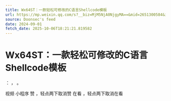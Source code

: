 ```yaml
---
title: Wx64ST：一款轻松可修改的C语言Shellcode模板
url: https://mp.weixin.qq.com/s?__biz=MjM5NjA0NjgyMA==&mid=2651300584&idx=4&sn=99805f22c1d799ba886c6473b3f7dc16
source: Doonsec's feed
date: 2024-09-01
fetch_date: 2025-10-06T18:21:21.819582
---
```


# Wx64ST：一款轻松可修改的C语言Shellcode模板

：
，
。

视频
小程序
赞
，轻点两下取消赞
在看
，轻点两下取消在看